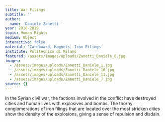 ```yaml
---
title: War Filings
subtitle: ''
author:
  name: 'Daniele Zanetti '
year: 2018-2019
topic: Human Rights
medium: Object
interactive: false
material: 'Cardboard, Magnets, Iron Filings'
institute: Politecnico di Milano
featured: /assets/images/uploads/Zanetti_Daniele_6.jpg
images:
  - /assets/images/uploads/Zanetti_Daniele_1.jpg
  - /assets/images/uploads/Zanetti_Daniele_10.jpg
  - /assets/images/uploads/Zanetti_Daniele_11.jpg
  - /assets/images/uploads/Zanetti_Daniele_7.jpg
source: {}
---
```

In the Syrian civil war, the factions involved in the conflict have destroyed cities and human lives with explosives and bombs. The thorny conglomerations of iron filings that are located over the most stricken cities show the density of the explosions, giving a sense of repulsion and disdain.
